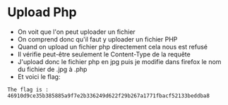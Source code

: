 # Upload Php

- On voit que l'on peut uploader un fichier
- On comprend donc qu'il faut y uploader un fichier PHP
- Quand on upload un fichier php directement cela nous est refusé
- Il vérifie peut-être seulement le Content-Type de la requête
- J'upload donc le fichier php en jpg puis je modifie dans firefox le nom du fichier de .jpg à .php
- Et voici le flag:
```
The flag is : 46910d9ce35b385885a9f7e2b336249d622f29b267a1771fbacf52133beddba8
```